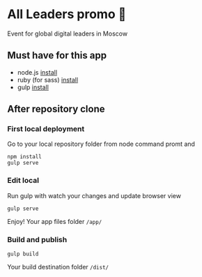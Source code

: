 # All Leaders promo :rocket:
Event for global digital leaders in Moscow

## Must have for this app
* node.js [install](https://nodejs.org/en/download/)
* ruby (for sass) [install](https://www.ruby-lang.org/en/downloads/)
* gulp [install](https://www.npmjs.com/package/gulp)

## After repository clone

### First local deployment
Go to your local repository folder from node command promt and
```terminal
npm install
gulp serve
```

### Edit local
Run gulp with watch your changes and update browser view 
```terminal
gulp serve
```
Enjoy! Your app files folder `/app/`

### Build and publish
```terminal
gulp build
```
Your build destination folder `/dist/`
